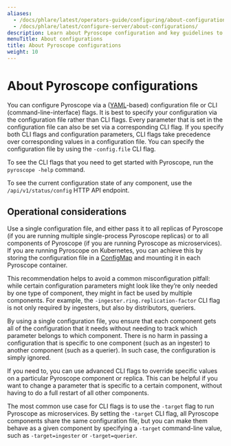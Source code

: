 ```yaml
---
aliases:
  - /docs/phlare/latest/operators-guide/configuring/about-configurations/
  - /docs/phlare/latest/configure-server/about-configurations/
description: Learn about Pyroscope configuration and key guidelines to consider.
menuTitle: About configurations
title: About Pyroscope configurations
weight: 10
---
```


# About Pyroscope configurations

You can configure Pyroscope via a ([YAML](https://en.wikipedia.org/wiki/YAML)-based) configuration file or CLI (command-line-interface) flags. It is best to specify your configuration via the configuration file rather than CLI flags. Every parameter that is set in the configuration file can also be set via a corresponding CLI flag. If you specify both CLI flags and configuration parameters, CLI flags take precedence over corresponding values in a configuration file. You can specify the configuration file by using the `-config.file` CLI flag.

To see the CLI flags that you need to get started with Pyroscope, run the `pyroscope -help` command.

To see the current configuration state of any component, use the `/api/v1/status/config` HTTP API endpoint.


## Operational considerations

Use a single configuration file, and either pass it to all replicas of Pyroscope (if you are running multiple single-process Pyroscope replicas) or to all components of Pyroscope (if you are running Pyroscope as microservices). If you are running Pyroscope on Kubernetes, you can achieve this by storing the configuration file in a [ConfigMap](https://kubernetes.io/docs/concepts/configuration/configmap/) and mounting it in each Pyroscope container.

This recommendation helps to avoid a common misconfiguration pitfall: while certain configuration parameters might look like they’re only needed by one type of component, they might in fact be used by multiple components. For example, the `-ingester.ring.replication-factor` CLI flag is not only required by ingesters, but also by distributors, queriers.

By using a single configuration file, you ensure that each component gets all of the configuration that it needs without needing to track which parameter belongs to which component.
There is no harm in passing a configuration that is specific to one component (such as an ingester) to another component (such as a querier). In such case, the configuration is simply ignored.

If you need to, you can use advanced CLI flags to override specific values on a particular Pyroscope component or replica. This can be helpful if you want to change a parameter that is specific to a certain component, without having to do a full restart of all other components.

The most common use case for CLI flags is to use the `-target` flag to run Pyroscope as microservices. By setting the `-target` CLI flag, all Pyroscope components share the same configuration file, but you can make them behave as a given component by specifying a `-target` command-line value, such as `-target=ingester` or `-target=querier`.
